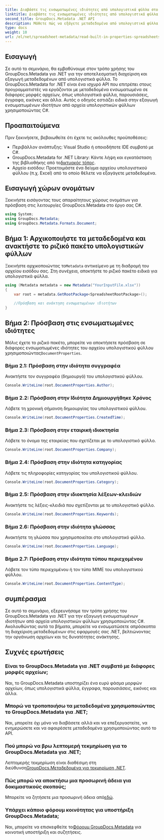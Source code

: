 ```yaml
---
title: Διαβάστε τις ενσωματωμένες ιδιότητες από υπολογιστικά φύλλα στο .NET
linktitle: Διαβάστε τις ενσωματωμένες ιδιότητες από υπολογιστικά φύλλα στο .NET
second_title: GroupDocs.Metadata .NET API
description: Μάθετε πώς να εξάγετε μεταδεδομένα από υπολογιστικά φύλλα στο .NET χρησιμοποιώντας GroupDocs.Metadata, βελτιώνοντας τη διαχείριση και την οργάνωση εγγράφων στις εφαρμογές σας.
type: docs
weight: 10
url: /el/net/spreadsheet-metadata/read-built-in-properties-spreadsheets/
---
```

## Εισαγωγή
Σε αυτό το σεμινάριο, θα εμβαθύνουμε στον τρόπο χρήσης του GroupDocs.Metadata για .NET για την αποτελεσματική διαχείριση και εξαγωγή μεταδεδομένων από υπολογιστικά φύλλα. Το GroupDocs.Metadata for .NET είναι ένα ισχυρό API που επιτρέπει στους προγραμματιστές να εργάζονται με μεταδεδομένα ενσωματωμένα σε διάφορες μορφές αρχείων, όπως υπολογιστικά φύλλα, παρουσιάσεις, έγγραφα, εικόνες και άλλα. Αυτός ο οδηγός εστιάζει ειδικά στην εξαγωγή ενσωματωμένων ιδιοτήτων από αρχεία υπολογιστικών φύλλων χρησιμοποιώντας C#.
## Προαπαιτούμενα
Πριν ξεκινήσετε, βεβαιωθείτε ότι έχετε τις ακόλουθες προϋποθέσεις:
- Περιβάλλον ανάπτυξης: Visual Studio ή οποιοδήποτε IDE συμβατό με C#.
-  GroupDocs.Metadata for .NET Library: Κάντε λήψη και εγκατάσταση της βιβλιοθήκης από το[δικτυακός τόπος](https://releases.groupdocs.com/metadata/net/).
- Αρχείο εισόδου: Προετοιμάστε ένα δείγμα αρχείου υπολογιστικού φύλλου (π.χ. Excel) από το οποίο θέλετε να εξαγάγετε μεταδεδομένα.

## Εισαγωγή χώρων ονομάτων
Ξεκινήστε εισάγοντας τους απαραίτητους χώρους ονομάτων για πρόσβαση στις λειτουργίες GroupDocs.Metadata στο έργο σας C#.
```csharp
using System;
using GroupDocs.Metadata;
using GroupDocs.Metadata.Formats.Document;
```
## Βήμα 1: Αρχικοποιήστε τα μεταδεδομένα και ανακτήστε το ριζικό πακέτο υπολογιστικών φύλλων
 Ξεκινήστε αρχικοποιώντας το`Metadata` αντικείμενο με τη διαδρομή του αρχείου εισόδου σας. Στη συνέχεια, αποκτήστε το ριζικό πακέτο ειδικά για υπολογιστικά φύλλα.
```csharp
using (Metadata metadata = new Metadata("YourInputFile.xlsx"))
{
    var root = metadata.GetRootPackage<SpreadsheetRootPackage>();
    
    //Πρόσβαση και ανάκτηση ενσωματωμένων ιδιοτήτων
}
```
## Βήμα 2: Πρόσβαση στις ενσωματωμένες ιδιότητες
 Μόλις έχετε το ριζικό πακέτο, μπορείτε να αποκτήσετε πρόσβαση σε διάφορες ενσωματωμένες ιδιότητες του αρχείου υπολογιστικού φύλλου χρησιμοποιώντας`DocumentProperties`.
### Βήμα 2.1: Πρόσβαση στην ιδιότητα συγγραφέα
Ανακτήστε τον συγγραφέα (δημιουργό) του υπολογιστικού φύλλου.
```csharp
Console.WriteLine(root.DocumentProperties.Author);
```
### Βήμα 2.2: Πρόσβαση στην Ιδιότητα Δημιουργήθηκε Χρόνος
Λάβετε τη χρονική σήμανση δημιουργίας του υπολογιστικού φύλλου.
```csharp
Console.WriteLine(root.DocumentProperties.CreatedTime);
```
### Βήμα 2.3: Πρόσβαση στην εταιρική ιδιοκτησία
Λάβετε το όνομα της εταιρείας που σχετίζεται με το υπολογιστικό φύλλο.
```csharp
Console.WriteLine(root.DocumentProperties.Company);
```
### Βήμα 2.4: Πρόσβαση στην ιδιότητα κατηγορίας
Λάβετε τις πληροφορίες κατηγορίας του υπολογιστικού φύλλου.
```csharp
Console.WriteLine(root.DocumentProperties.Category);
```
### Βήμα 2.5: Πρόσβαση στην ιδιοκτησία λέξεων-κλειδιών
Ανακτήστε τις λέξεις-κλειδιά που σχετίζονται με το υπολογιστικό φύλλο.
```csharp
Console.WriteLine(root.DocumentProperties.Keywords);
```
### Βήμα 2.6: Πρόσβαση στην ιδιότητα γλώσσας
Ανακτήστε τη γλώσσα που χρησιμοποιείται στο υπολογιστικό φύλλο.
```csharp
Console.WriteLine(root.DocumentProperties.Language);
```
### Βήμα 2.7: Πρόσβαση στην ιδιότητα τύπου περιεχομένου
Λάβετε τον τύπο περιεχομένου ή τον τύπο MIME του υπολογιστικού φύλλου.
```csharp
Console.WriteLine(root.DocumentProperties.ContentType);
```

## συμπέρασμα
Σε αυτό το σεμινάριο, εξερευνήσαμε τον τρόπο χρήσης του GroupDocs.Metadata για .NET για την εξαγωγή ενσωματωμένων ιδιοτήτων από αρχεία υπολογιστικών φύλλων χρησιμοποιώντας C#. Ακολουθώντας αυτά τα βήματα, μπορείτε να ενσωματώσετε απρόσκοπτα τη διαχείριση μεταδεδομένων στις εφαρμογές σας .NET, βελτιώνοντας την οργάνωση αρχείων και τις δυνατότητες ανάκτησης.

## Συχνές ερωτήσεις
### Είναι το GroupDocs.Metadata για .NET συμβατό με διάφορες μορφές αρχείων;
Ναι, το GroupDocs.Metadata υποστηρίζει ένα ευρύ φάσμα μορφών αρχείων, όπως υπολογιστικά φύλλα, έγγραφα, παρουσιάσεις, εικόνες και άλλα.
### Μπορώ να τροποποιήσω τα μεταδεδομένα χρησιμοποιώντας το GroupDocs.Metadata για .NET;
Ναι, μπορείτε όχι μόνο να διαβάσετε αλλά και να επεξεργαστείτε, να ενημερώσετε και να αφαιρέσετε μεταδεδομένα χρησιμοποιώντας αυτό το API.
### Πού μπορώ να βρω λεπτομερή τεκμηρίωση για το GroupDocs.Metadata για .NET;
 Λεπτομερής τεκμηρίωση είναι διαθέσιμη στη διεύθυνση[GroupDocs.Μεταδεδομένα για τεκμηρίωση .NET](https://reference.groupdocs.com/metadata/net/).
### Πώς μπορώ να αποκτήσω μια προσωρινή άδεια για δοκιμαστικούς σκοπούς;
 Μπορείτε να ζητήσετε μια προσωρινή άδεια από[εδώ](https://purchase.groupdocs.com/temporary-license/).
### Υπάρχει κάποιο φόρουμ κοινότητας για υποστήριξη GroupDocs.Metadata;
 Ναι, μπορείτε να επισκεφθείτε το[Φόρουμ GroupDocs.Metadata](https://forum.groupdocs.com/c/metadata/14) για κοινοτική υποστήριξη και συζητήσεις.